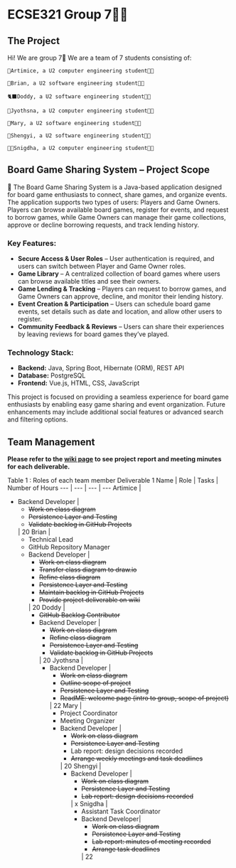 # ECSE321 Group 7🐻‍❄️
## The Project
Hi! We are group 7🤯 We are a team of 7 students consisting of:

    🪼Artimice, a U2 computer engineering student👩‍💻

    🦑Brian, a U2 software engineering student🧑‍💻

    🐈‍⬛Doddy, a U2 software engineering student🧑‍💻

    🦋Jyothsna, a U2 computer engineering student👩‍💻

    👻Mary, a U2 software engineering student👩‍💻

    🌝Shengyi, a U2 software engineering student👩‍💻

    👸🏽Snigdha, a U2 computer engineering student👩‍💻

## Board Game Sharing System – Project Scope
🎲 The Board Game Sharing System is a Java-based application designed for board game enthusiasts to connect, share games, and organize events. The application supports two types of users: Players and Game Owners. Players can browse available board games, register for events, and request to borrow games, while Game Owners can manage their game collections, approve or decline borrowing requests, and track lending history.
### Key Features:
+ **Secure Access & User Roles** – User authentication is required, and users can switch between Player and Game Owner roles.
+ **Game Library** – A centralized collection of board games where users can browse available titles and see their owners.
+ **Game Lending & Tracking** – Players can request to borrow games, and Game Owners can approve, decline, and monitor their lending history.
+ **Event Creation & Participation** – Users can schedule board game events, set details such as date and location, and allow other users to register.
+ **Community Feedback & Reviews** – Users can share their experiences by leaving reviews for board games they’ve played.
### Technology Stack:
+ **Backend:** Java, Spring Boot, Hibernate (ORM), REST API
+ **Database:** PostgreSQL
+ **Frontend:** Vue.js, HTML, CSS, JavaScript
  
This project is focused on providing a seamless experience for board game enthusiasts by enabling easy game sharing and event organization. Future enhancements may include additional social features or advanced search and filtering options.


## Team Management
**Please refer to the [wiki page](https://github.com/McGill-ECSE321-Winter2025/project-group-7/wiki) to see project report and meeting minutes for each deliverable.**


Table 1 : Roles of each team member Deliverable 1
Name | Role | Tasks | Number of Hours 
--- | --- | --- | ---
Artimice |  <ul><li>Backend Developer | <ul><li>~~Work on class diagram~~</li><li>~~Persistence Layer and Testing~~</li><li>~~Validate backlog in GitHub Projects~~</li></ul> | 20
Brian |  <ul><li>Technical Lead</li><li>GitHub Repository Manager</li><li>Backend Developer | <ul><li>~~Work on class diagram~~</li><li>~~Transfer class diagram to draw.io~~</li><li>~~Refine class diagram~~</li><li>~~Persistence Layer and Testing~~</li><li>~~Maintain backlog in GitHub Projects~~</li><li>~~Provide project deliverable on wiki~~</li></ul> | 20
Doddy | <ul><li>~~GitHub Backlog Contributor~~</li><li>Backend Developer | <ul><li>~~Work on class diagram~~</li><li>~~Refine class diagram~~</li><li>~~Persistence Layer and Testing~~</li><li>~~Validate backlog in GitHub Projects~~</li></ul> | 20
Jyothsna | <ul><li>Backend Developer | <ul><li>~~Work on class diagram~~</li><li>~~Outline scope of project~~</li><li>~~Persistence Layer and Testing~~</li><li>~~ReadME: welcome page (intro to group, scope of project)~~</li></ul> | 22
Mary | <ul><li>Project Coordinator</li><li>Meeting Organizer</li><li>Backend Developer  | <ul><li>~~Work on class diagram~~</li><li>~~Persistence Layer and Testing~~</li><li>Lab report: design decisions recorded</li><li>~~Arrange weekly meetings and task deadlines~~</li></ul> | 20
Shengyi | <ul><li>Backend Developer | <ul><li>~~Work on class diagram~~</li><li>~~Persistence Layer and Testing~~</li><li>~~Lab report: design decisions recorded~~</li></ul> | x
Snigdha | <ul><li>Assistant Task Coordinator</li><li>Backend Developer| <ul><li>~~Work on class diagram~~</li><li>~~Persistence Layer and Testing~~</li><li>~~Lab report: minutes of meeting recorded~~</li><li>~~Arrange task deadlines~~</li></ul> | 22

